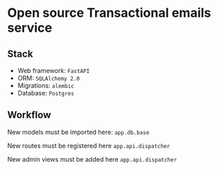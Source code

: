 # Open source Transactional emails service

## Stack

- Web framework: `FastAPI`
- ORM: `SQLAlchemy 2.0`
- Migrations: `alembic`
- Database: `Postgres`

## Workflow

New models must be imported here: `app.db.base`

New routes must be registered here `app.api.dispatcher`

New admin views must be added here `app.api.dispatcher`
